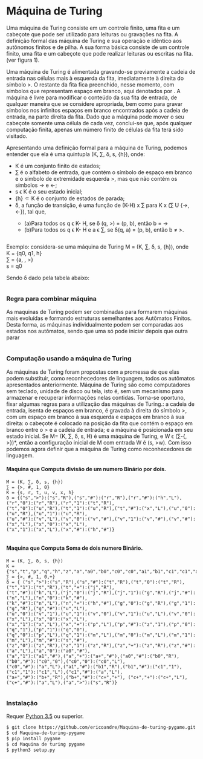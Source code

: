 # Máquina de Turing

Uma máquina de Turing consiste em um controle finito, uma fita e um cabeçote que pode ser utilizado para leituras ou gravações na fita. A definição formal das máquina de Turing e sua operação e idêntico aos autônomos finitos e de pilha. A sua forma básica consiste de um controle finito, uma fita e um cabeçote que pode realizar leituras ou escritas na fita. (ver figura 1).

Uma máquina de Turing é alimentada gravando-se previamente a cadeia de entrada nas células mais à esquerda da fita, imediatamente à direita do símbolo >. O restante da fita fica preenchido, nesse momento, com símbolos que representam espaço em branco, 
aqui denotados por <img alt="" src="https://github.com/ericoandre/Maquina-de-turing-pygame/blob/master/branco.jpg"/>. A máquina é livre para modificar o conteúdo da sua fita de entrada, de qualquer maneira que se considere apropriada, bem como para gravar símbolos nos infinitos espaços em branco encontrados após a cadeia de entrada, na parte direita da fita. Dado que a máquina pode mover o seu cabeçote somente uma célula de cada vez, conclui-se que, após qualquer computação finita, apenas um número finito de células da fita terá sido visitado. 




Apresentando uma definição formal para a máquina de Turing, podemos entender que ela é uma quíntupla (K, ∑, δ, s, {h}), onde:
<ul>
<li>K é um conjunto finito de estados;</li>
<li>∑ é o alfabeto de entrada, que contém o símbolo de espaço em branco  e o símbolo de extremidade esquerda >, mas que não contém os símbolos → e ←;</li>
<li>s ϵ K é o seu estado inicial;</li> 
<li>{h} ⸦ K é o conjunto de estados de parada;</li>
<li>δ, a função de transição, é uma função de (K-H) x ∑ para K x (∑ U {→, ←}), tal que,</li>
<ul><li>(a)Para todos os q ϵ K- H, se δ (q, >) = (p, b), então b = →</li>
<li>(b)Para todos os q ϵ K- H e a ϵ ∑, se δ(q, a) = (p, b), então b ≠ >.</li></ul>
 
 </li></ul>

<p align="center"><img alt="" src="https://github.com/ericoandre/Maquina-de-turing-pygame/blob/master/maquina.jpg"/></p>


Exemplo: considera-se uma máquina de Turing M = (K, ∑, δ, s, {h}), onde<br>
K = {q0, q1, h}<br>
∑ = {a, <img alt="" src="https://github.com/ericoandre/Maquina-de-turing-pygame/blob/master/branco.jpg"/>, >}<br>
s = q0

Sendo δ dado pela tabela abaixo:

<p align="center"><img alt="" src="https://github.com/ericoandre/Maquina-de-turing-pygame/blob/master/transicao.jpg"/></p>


### Regra para combinar máquina

As maquinas de Turing podem ser combinadas para formarem máquinas mais evoluídas e formando estruturas semelhantes aos Autômatos Finitos. Desta forma, as máquinas individualmente podem ser comparadas aos estados nos autômatos, sendo que uma só pode iniciar depois que outra parar 

<p align="center"><img alt="" src="https://github.com/ericoandre/Maquina-de-turing-pygame/blob/master/maquina%20M.jpg"/></p>



### Computação usando a máquina de Turing

As máquinas de Turing foram propostas com a promessa de que elas podem substituir, como reconhecedores de linguagem, todos os autômatos apresentados anteriormente. Máquina de Turing são como computadores sem teclado, unidade de disco ou tela, isto é, sem um mecanismo para armazenar e recuperar informações nelas contidas. Torna-se oportuno, fixar algumas regras para a utilização das máquinas de Turing.: a cadeia de entrada, isenta de espaços em branco, é gravada à direita do símbolo >, com um espaço em branco à sua esquerda e espaços em branco à sua direita: o cabeçote é colocado na posição da fita que contém o espaço em branco entre o > e a cadeia de entrada; e a máquina é posicionada em seu estado inicial. Se M= (K, ∑,  δ, s, H) é uma máquina de Turing, e W ϵ (∑-{<img alt="" src="https://github.com/ericoandre/Maquina-de-turing-pygame/blob/master/branco.jpg"/>, >})*, então a configuração inicial de M com entrada W é (s, >w).  Com isso podemos agora definir que a máquina de Turing como reconhecedores de linguagem.<br>

#### Maquina que Computa divisão de um numero Binário por dois.

```
M = (K, ∑, δ, s, {h})
∑ = {>, #, 1, 0}
K = {s, r, t, u, v, x, h}
δ = {("s",">"):("s","R"),("s","#"):("r","R"),("r","#"):("h","L"),("r","0"):("r","R"),("r","1"):("t","R"),
("t","0"):("u","R"),("t","1"):("u","R"),("t","#"):("x","L"),("u","0"):("u","R"),("u","1"):("u","R"),
("u","#"):("v","L"),("v","0"):("v","#"),("v","1"):("v","#"),("v","#"):("x","L"),("x","0"):("x","L"),
("x","1"):("x","L"),("x","#"):("h","#")}
```
<p align="center"><img alt="" src="https://github.com/ericoandre/Maquina-de-turing-pygame/blob/master/screenshot.23.jpg"/></p>


#### Maquina que Computa Soma de dois numero Binário.
```
M = (K, ∑, δ, s, {h})
K = {"s","t","p","q","h","z","a","a0","b0","c0","c0","a1","b1","c1","c1","a+","b+","c+","c+"}
∑ = {>, #, 1, 0,+}
δ = { ("s",">"):("s","R"),("s","#"):("t","R"),("t","0"):("t","R"),("t","1"):("t","R"),("t","+"):("j","R"),
("t","#"):("h","L"),("j","0"):("j","R"),("j","1"):("g","R"),("j","#"):("n","L"),("n","0"):("k","#"),
("k","#"):("n","L"),("n","+"):("h","#"),("g","0"):("g","R"),("g","1"):("g","R"),("g","#"):("u","L"),
("u","0"):("v","1"),("u","1"):("v","0"),("v","1"):("u","L"),("v","0"):("x","L"),("x","0"):("x","L"),
("x","1"):("x","L"),("x","+"):("p","L"),("p","#"):("z","1"),("p","0"):("q","1"),("p","1"):("q","0"),
("q","0"):("p","L"),("q","1"):("m","L"),("m","0"):("m","L"),("m","1"):("m","L"),("m","#"):("s","#"),
("z","0"):("z","R"),("z","1"):("z","R"),("z","+"):("z","R"),("z","#"):("a","L"),("a","0"):("a0","#"),
("a","1"):("a1","#"),("a","+"):("a+","#"),("a0","#"):("b0","R"),("b0","#"):("c0","0"),("c0","0"):("c0","L"),
("c0","#"):("a","L"),("a1","#"):("b1","R"),("b1","#"):("c1","1"),("c1","1"):("c1","L"),("c1","#"):("a","L"),
("a+","#"):("b+","R"),("b+","#"):("c+","+"), ("c+","+"):("c+","L"),("c+","#"):("a","L"),("a",">"):("s","R")}
```
<p align="center"><img alt="" src="https://github.com/ericoandre/Maquina-de-turing-pygame/blob/master/screenshot.27.jpg"/></p>


### Instalação

Requer [Python 3.5](https://www.python.org/ftp/python/3.7.2/python-3.7.2.exe) ou superior.

```sh
$ git clone https://github.com/ericoandre/Maquina-de-turing-pygame.git
$ cd Maquina-de-turing-pygame
$ pip install pygame
$ cd Maquina de turing pygame
$ python3 setup.py
```
